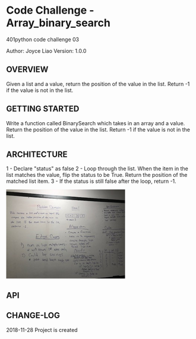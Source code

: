 # Code Challenge - Array_binary_search
401python code challenge 03

Author: Joyce Liao
Version: 1.0.0


## OVERVIEW
Given a list and a value, return the position of the value in the list. Return -1 if the value is not in the list.


## GETTING STARTED
Write a function called BinarySearch which takes in an array and a value. Return the position of the value in the list. Return -1 if the value is not in the list.


## ARCHITECTURE
1 - Declare "status" as false
2 - Loop through the list. When the item in the list matches the value, flip the status to be True. Return the position of the matched list item.
3 - If the status is still false after the loop, return -1.

![White Boarding](https://github.com/joyliao07/data_structures_and_algorithms/blob/master/assets/03_array_binary_search_(1).jpg)

## API



## CHANGE-LOG



2018-11-28 Project is created